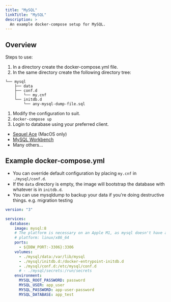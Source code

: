 ```yaml
---
title: "MySQL"
linkTitle: "MySQL"
description: >
  An example docker-compose setup for MySQL.
---
```

<!-- date: 2023-03-17T00:12:00-05:00 -->

## Overview

Steps to use:

1.  In a directory create the docker-compose.yml file.
1.  In the same directory create the following directory tree:
```
└── mysql
    ├── data
    ├── conf.d
    │   └── my.cnf
    └── initdb.d
        └── any-mysql-dump-file.sql
```
1.  Modify the configuration to suit.
1.  `docker-compose up`
1.  Login to database using your preferred client.
  - [Sequel Ace](https://apps.apple.com/us/app/sequel-ace/id1518036000) (MacOS only)
  - [MySQL Workbench](https://www.mysql.com/products/workbench/)
  - Many others...

## Example docker-compose.yml

- You can override default configuration by placing `my.cnf` in `./mysql/conf.d`.
- If the `data` directory is empty, the image will bootstrap the database with
  whatever is in `initdb.d`.
- You can use mysqldump to backup your data if you're doing destructive things.
  e.g. migration testing

```yaml
version: "3"

services:
  database:
    image: mysql:8
    # The platform is necessary on an Apple M1, as mysql doesn't have an ARM image
    # platform: linux/x86_64
    ports:
      - ${DBW_PORT:-3306}:3306
    volumes:
      - ./mysql/data:/var/lib/mysql
      - ./mysql/initdb.d:/docker-entrypoint-initdb.d
      - ./mysql/conf.d:/etc/mysql/conf.d
      # - ./mysql/secrets:/run/secrets
    environment:
      MYSQL_ROOT_PASSWORD: password
      MYSQL_USER: app_user
      MYSQL_PASSWORD: app-user-password
      MYSQL_DATABASE: app_test
```

<!-- ## References -->

<!-- Format for online resources: -->
<!-- Author Last Name, First Name. “Title of Work.” Title of Site, Sponsor or -->
<!-- Publisher (include only if different from website title or author), Date of -->
<!-- Publication or Update Date, URL. Accessed Date (only if no date of publication -->
<!-- or update date). -->

